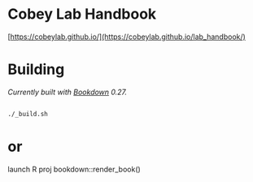 # Cobey Lab Handbook

[https://cobeylab.github.io/](https://cobeylab.github.io/lab_handbook/)


# Building

*Currently built with [Bookdown](https://github.com/rstudio/bookdown) 0.27.*

``` bash

./_build.sh

```
# or


launch R proj
bookdown::render_book()